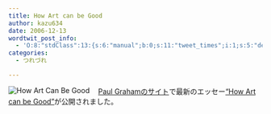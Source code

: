 ```yaml
---
title: How Art can be Good
author: kazu634
date: 2006-12-13
wordtwit_post_info:
  - 'O:8:"stdClass":13:{s:6:"manual";b:0;s:11:"tweet_times";i:1;s:5:"delay";i:0;s:7:"enabled";i:1;s:10:"separation";s:2:"60";s:7:"version";s:3:"3.7";s:14:"tweet_template";b:0;s:6:"status";i:2;s:6:"result";a:0:{}s:13:"tweet_counter";i:2;s:13:"tweet_log_ids";a:1:{i:0;i:2685;}s:9:"hash_tags";a:0:{}s:8:"accounts";a:1:{i:0;s:7:"kazu634";}}'
categories:
  - つれづれ

---
```

<div class="section">
<p>
<a href="http://www.paulgraham.com/goodart.html" onclick="__gaTracker('send', 'event', 'outbound-article', 'http://www.paulgraham.com/goodart.html', '');" target="_blank"><img align="left" alt="How Art Can Be Good" src="http://img.simpleapi.net/small/http://www.paulgraham.com/goodart.html" border="0" /></a>
</p>
  
<p>
    　<a href="http://www.paulgraham.com/" onclick="__gaTracker('send', 'event', 'outbound-article', 'http://www.paulgraham.com/', 'Paul Grahamのサイト');" target="_blank">Paul Grahamのサイト</a>で最新のエッセー<a href="http://www.paulgraham.com/goodart.html" onclick="__gaTracker('send', 'event', 'outbound-article', 'http://www.paulgraham.com/goodart.html', '&#8220;How Art can be Good&#8221;');" target="_blank">&#8220;How Art can be Good&#8221;</a>が公開されました。
</p>
</div>
